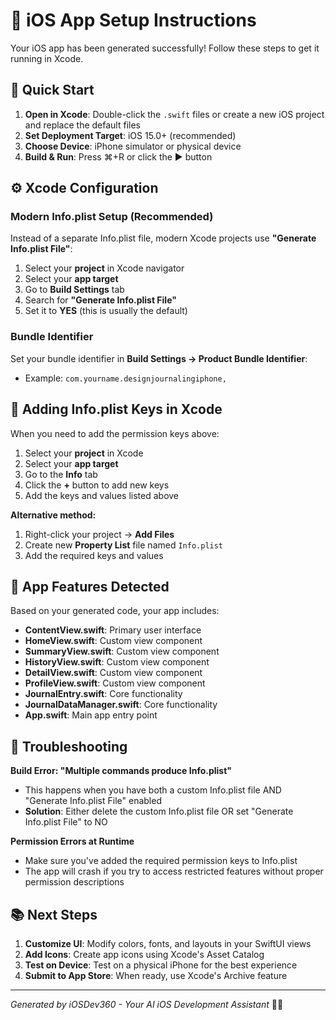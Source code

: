 # 🚀 iOS App Setup Instructions

Your iOS app has been generated successfully! Follow these steps to get it running in Xcode.

## 📱 Quick Start

1. **Open in Xcode**: Double-click the `.swift` files or create a new iOS project and replace the default files
2. **Set Deployment Target**: iOS 15.0+ (recommended)
3. **Choose Device**: iPhone simulator or physical device
4. **Build & Run**: Press ⌘+R or click the ▶️ button

## ⚙️ Xcode Configuration

### Modern Info.plist Setup (Recommended)
Instead of a separate Info.plist file, modern Xcode projects use **"Generate Info.plist File"**:

1. Select your **project** in Xcode navigator
2. Select your **app target**
3. Go to **Build Settings** tab
4. Search for **"Generate Info.plist File"**
5. Set it to **YES** (this is usually the default)

### Bundle Identifier
Set your bundle identifier in **Build Settings → Product Bundle Identifier**:
- Example: `com.yourname.designjournalingiphone,`



## 🔧 Adding Info.plist Keys in Xcode

When you need to add the permission keys above:

1. Select your **project** in Xcode
2. Select your **app target** 
3. Go to the **Info** tab
4. Click the **+** button to add new keys
5. Add the keys and values listed above

**Alternative method:**
1. Right-click your project → **Add Files**
2. Create new **Property List** file named `Info.plist`
3. Add the required keys and values

## 🎯 App Features Detected

Based on your generated code, your app includes:
- **ContentView.swift**: Primary user interface
- **HomeView.swift**: Custom view component
- **SummaryView.swift**: Custom view component
- **HistoryView.swift**: Custom view component
- **DetailView.swift**: Custom view component
- **ProfileView.swift**: Custom view component
- **JournalEntry.swift**: Core functionality
- **JournalDataManager.swift**: Core functionality
- **App.swift**: Main app entry point

## 🚨 Troubleshooting

**Build Error: "Multiple commands produce Info.plist"**
- This happens when you have both a custom Info.plist file AND "Generate Info.plist File" enabled
- **Solution**: Either delete the custom Info.plist file OR set "Generate Info.plist File" to NO

**Permission Errors at Runtime**
- Make sure you've added the required permission keys to Info.plist
- The app will crash if you try to access restricted features without proper permission descriptions

## 📚 Next Steps

1. **Customize UI**: Modify colors, fonts, and layouts in your SwiftUI views
2. **Add Icons**: Create app icons using Xcode's Asset Catalog
3. **Test on Device**: Test on a physical iPhone for the best experience
4. **Submit to App Store**: When ready, use Xcode's Archive feature

---
*Generated by iOSDev360 - Your AI iOS Development Assistant* 🤖✨
